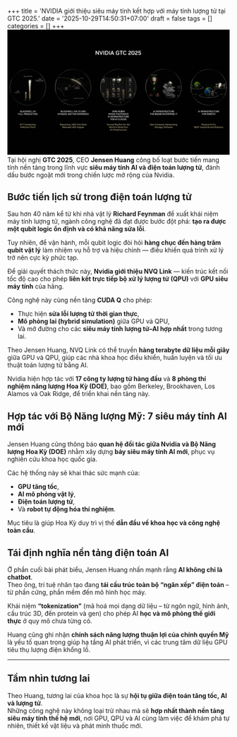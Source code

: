 +++
title = 'NVIDIA giới thiệu siêu máy tính kết hợp với máy tính lượng tử tại GTC 2025.'
date = '2025-10-29T14:50:31+07:00'
draft = false
tags = []
categories = []
+++
![Nvidia-gtc-2025](nvidia-gtc-2025.jpg)
Tại hội nghị **GTC 2025**, CEO **Jensen Huang** công bố loạt bước tiến mang tính nền tảng trong lĩnh vực **siêu máy tính AI và điện toán lượng tử**, đánh dấu bước ngoặt mới trong chiến lược mở rộng của Nvidia.

## Bước tiến lịch sử trong điện toán lượng tử

Sau hơn 40 năm kể từ khi nhà vật lý **Richard Feynman** đề xuất khái niệm máy tính lượng tử, ngành công nghệ đã đạt được bước đột phá: **tạo ra được một qubit logic ổn định và có khả năng sửa lỗi**.  

Tuy nhiên, để vận hành, mỗi qubit logic đòi hỏi **hàng chục đến hàng trăm qubit vật lý** làm nhiệm vụ hỗ trợ và hiệu chỉnh — điều khiến quá trình xử lý trở nên cực kỳ phức tạp.  

Để giải quyết thách thức này, **Nvidia giới thiệu NVQ Link** — kiến trúc kết nối tốc độ cao cho phép **liên kết trực tiếp bộ xử lý lượng tử (QPU)** với **GPU siêu máy tính** của hãng.  

Công nghệ này cùng nền tảng **CUDA Q** cho phép:  
- Thực hiện **sửa lỗi lượng tử thời gian thực**,  
- **Mô phỏng lai (hybrid simulation)** giữa GPU và QPU,  
- Và mở đường cho các **siêu máy tính lượng tử–AI hợp nhất** trong tương lai.  

Theo Jensen Huang, NVQ Link có thể truyền **hàng terabyte dữ liệu mỗi giây** giữa GPU và QPU, giúp các nhà khoa học điều khiển, huấn luyện và tối ưu thuật toán lượng tử bằng AI.  

Nvidia hiện hợp tác với **17 công ty lượng tử hàng đầu** và **8 phòng thí nghiệm năng lượng Hoa Kỳ (DOE)**, bao gồm Berkeley, Brookhaven, Los Alamos và Oak Ridge, để triển khai nền tảng này.

## Hợp tác với Bộ Năng lượng Mỹ: 7 siêu máy tính AI mới

Jensen Huang cũng thông báo **quan hệ đối tác giữa Nvidia và Bộ Năng lượng Hoa Kỳ (DOE)** nhằm xây dựng **bảy siêu máy tính AI mới**, phục vụ nghiên cứu khoa học quốc gia.  

Các hệ thống này sẽ khai thác sức mạnh của:  
- **GPU tăng tốc**,  
- **AI mô phỏng vật lý**,  
- **Điện toán lượng tử**,  
- Và **robot tự động hóa thí nghiệm**.  

Mục tiêu là giúp Hoa Kỳ duy trì vị thế **dẫn đầu về khoa học và công nghệ toàn cầu**.

## Tái định nghĩa nền tảng điện toán AI

Ở phần cuối bài phát biểu, Jensen Huang nhấn mạnh rằng **AI không chỉ là chatbot**.  
Theo ông, trí tuệ nhân tạo đang **tái cấu trúc toàn bộ “ngăn xếp” điện toán** – từ phần cứng, phần mềm đến mô hình học máy.  

Khái niệm **“tokenization”** (mã hoá mọi dạng dữ liệu – từ ngôn ngữ, hình ảnh, cấu trúc 3D, đến protein và gen) cho phép AI **học và mô phỏng thế giới thực** ở quy mô chưa từng có.  

Huang cũng ghi nhận **chính sách năng lượng thuận lợi của chính quyền Mỹ** là yếu tố quan trọng giúp hạ tầng AI phát triển, vì các trung tâm dữ liệu GPU tiêu thụ lượng điện khổng lồ.

---

## Tầm nhìn tương lai

Theo Huang, tương lai của khoa học là sự **hội tụ giữa điện toán tăng tốc, AI và lượng tử**.  
Những công nghệ này không loại trừ nhau mà sẽ **hợp nhất thành nền tảng siêu máy tính thế hệ mới**, nơi GPU, QPU và AI cùng làm việc để khám phá tự nhiên, thiết kế vật liệu và phát minh thuốc mới.  

